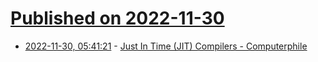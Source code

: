 # [Published on 2022-11-30](index.md)

* [2022-11-30, 05:41:21](https://lobste.rs/s/7pqagj/just_time_jit_compilers_computerphile) - [Just In Time (JIT) Compilers - Computerphile](https://www.youtube.com/watch?v=d7KHAVaX_Rs)
